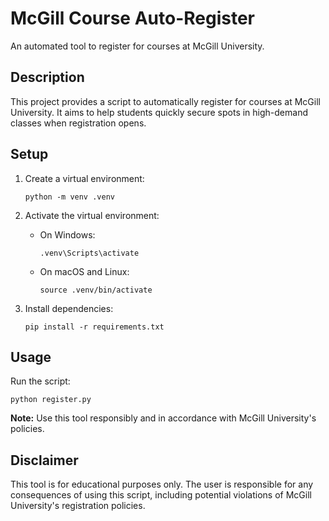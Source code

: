 # McGill Course Auto-Register

An automated tool to register for courses at McGill University.

## Description

This project provides a script to automatically register for courses at McGill University. It aims to help students quickly secure spots in high-demand classes when registration opens.

## Setup

1. Create a virtual environment:
   ```
   python -m venv .venv
   ```

2. Activate the virtual environment:
   - On Windows:
     ```
     .venv\Scripts\activate
     ```
   - On macOS and Linux:
     ```
     source .venv/bin/activate
     ```

3. Install dependencies:
   ```
   pip install -r requirements.txt
   ```

## Usage

Run the script:
```
python register.py
```

**Note:** Use this tool responsibly and in accordance with McGill University's policies.

## Disclaimer

This tool is for educational purposes only. The user is responsible for any consequences of using this script, including potential violations of McGill University's registration policies.
